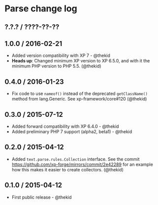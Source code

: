 Parse change log
================

## ?.?.? / ????-??-??

## 1.0.0 / 2016-02-21

* Added version compatibility with XP 7 - @thekid
* **Heads up**: Changed minimum XP version to XP 6.5.0, and with it the
  minimum PHP version to PHP 5.5.
  (@thekid)

## 0.4.0 / 2016-01-23

* Fix code to use `nameof()` instead of the deprecated `getClassName()`
  method from lang.Generic. See xp-framework/core#120
  (@thekid)

## 0.3.0 / 2015-07-12

* Added forward compatibility with XP 6.4.0 - @thekid
* Added preliminary PHP 7 support (alpha2, beta1) - @thekid

## 0.2.0 / 2015-04-12

* Added `text.parse.rules.Collection` interface. See the commit
  https://github.com/xp-forge/mirrors/commit/2e42289 for an example
  how this makes it easier to create collectors.
  (@thekid)

## 0.1.0 / 2015-04-12

* First public release - @thekid
